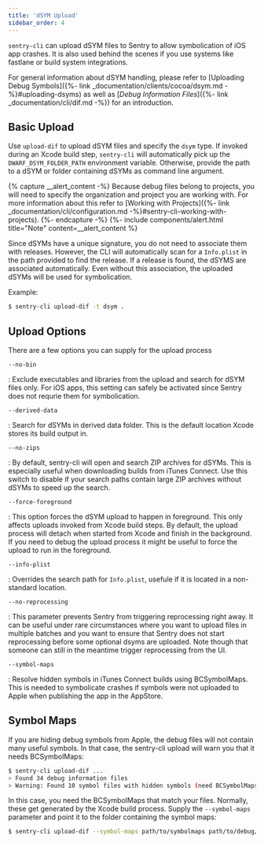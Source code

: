```yaml
---
title: 'dSYM Upload'
sidebar_order: 4
---
```


`sentry-cli` can upload dSYM files to Sentry to allow symbolication of iOS app crashes. It is also used behind the scenes if you use systems like fastlane or build system integrations.

For general information about dSYM handling, please refer to [Uploading Debug Symbols]({%- link _documentation/clients/cocoa/dsym.md -%}#uploading-dsyms) as well as [_Debug Information Files_]({%- link _documentation/cli/dif.md -%}) for an introduction.

## Basic Upload

Use `upload-dif` to upload dSYM files and specify the `dsym` type. If invoked during an Xcode build step, `sentry-cli` will automatically pick up the `DWARF_DSYM_FOLDER_PATH` environment variable. Otherwise, provide the path to a dSYM or folder containing dSYMs as command line argument.

{% capture __alert_content -%}
Because debug files belong to projects, you will need to specify the organization and project you are working with. For more information about this refer to [Working with Projects]({%- link _documentation/cli/configuration.md -%}#sentry-cli-working-with-projects).
{%- endcapture -%}
{%- include components/alert.html
  title="Note"
  content=__alert_content
%}

Since dSYMs have a unique signature, you do not need to associate them with releases. However, the CLI will automatically scan for a `Info.plist` in the path provided to find the release. If a release is found, the dSYMS are associated automatically. Even without this association, the uploaded dSYMs will be used for symbolication.

Example:

```bash
$ sentry-cli upload-dif -t dsym .
```

## Upload Options

There are a few options you can supply for the upload process

`--no-bin`

: Exclude executables and libraries from the upload and search for dSYM files only. For iOS apps, this setting can safely be activated since Sentry does not requrie them for symbolication.

`--derived-data`

: Search for dSYMs in derived data folder. This is the default location Xcode stores its build output in.

`--no-zips`

: By default, sentry-cli will open and search ZIP archives for dSYMs. This is especially useful when downloading builds from iTunes Connect. Use this switch to disable if your search paths contain large ZIP archives without dSYMs to speed up the search.

`--force-foreground`

: This option forces the dSYM upload to happen in foreground. This only affects uploads invoked from Xcode build steps. By default, the upload process will detach when started from Xcode and finish in the background. If you need to debug the upload process it might be useful to force the upload to run in the foreground.

`--info-plist`

: Overrides the search path for `Info.plist`, usefule if it is located in a non-standard location.

`--no-reprocessing`

: This parameter prevents Sentry from triggering reprocessing right away. It can be useful under rare circumstances where you want to upload files in multiple batches and you want to ensure that Sentry does not start reprocessing before some optional dsyms are uploaded. Note though that someone can still in the meantime trigger reprocessing from the UI.

`--symbol-maps`

: Resolve hidden symbols in iTunes Connect builds using BCSymbolMaps. This is needed to symbolicate crashes if symbols were not uploaded to Apple when publishing the app in the AppStore.

## Symbol Maps

If you are hiding debug symbols from Apple, the debug files will not contain many useful symbols. In that case, the sentry-cli upload will warn you that it needs BCSymbolMaps:

```bash
$ sentry-cli upload-dif ...
> Found 34 debug information files
> Warning: Found 10 symbol files with hidden symbols (need BCSymbolMaps)
```

In this case, you need the BCSymbolMaps that match your files. Normally, these get generated by the Xcode build process. Supply the `--symbol-maps` parameter and point it to the folder containing the symbol maps:

```bash
$ sentry-cli upload-dif --symbol-maps path/to/symbolmaps path/to/debug/symbols
```
